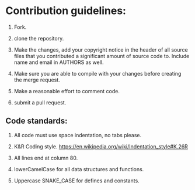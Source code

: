 # Contribution guidelines:

  1. Fork.

  2. clone the repository.

  3. Make the changes, add your copyright notice in the header of all source files
     that you contributed a significant amount of source code to.
     Include name and email in AUTHORS as well.

  4. Make sure you are able to compile with your changes before creating the
     merge request.

  5. Make a reasonable effort to comment code.

  6. submit a pull request.

## Code standards:
  1. All code must use space indentation, no tabs please.

  2. K&R Coding style. https://en.wikipedia.org/wiki/Indentation_style#K.26R

  3. All lines end at column 80.

  4. lowerCamelCase for all data structures and functions.

  5. Uppercase SNAKE_CASE for defines and constants.
